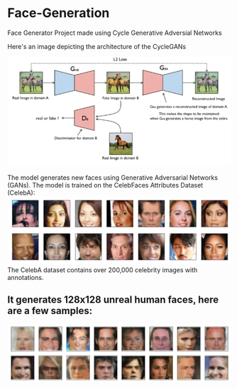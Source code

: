 # Face-Generation
Face Generator Project made using Cycle Generative Adversial Networks 

Here's an image depicting the architecture of the CycleGANs

![Cycle GANs Architecture Image](https://github.com/Kratos-is-here/Face-Generation-GAN/blob/main/assets/cycle_gan_architecture.png)

The model generates new faces using Generative Adversarial Networks (GANs). The model is trained on the CelebFaces Attributes Dataset (CelebA):
![Image of Training Set](https://github.com/Kratos-is-here/Face-Generation-GAN/blob/main/assets/processed_face_data.png)
The CelebA dataset contains over 200,000 celebrity images with annotations.

## It generates 128x128 unreal human faces, here are a few samples:  
![Image of Generated Faces](https://github.com/Kratos-is-here/Face-Generation-GAN/blob/main/assets/Generated_faces2.png)
